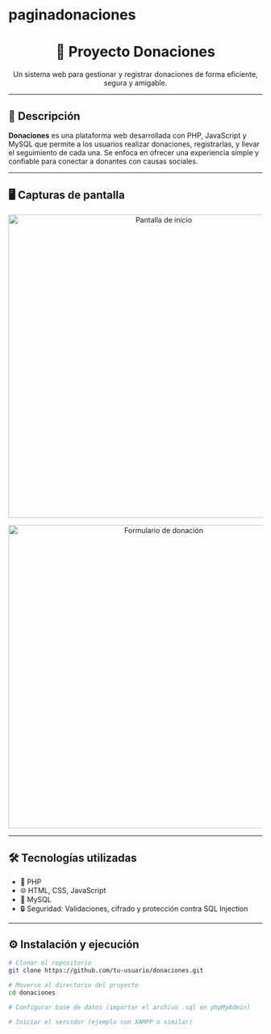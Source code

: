 # paginadonaciones

<h1 align="center">🤝 Proyecto Donaciones</h1>

<p align="center">
  Un sistema web para gestionar y registrar donaciones de forma eficiente, segura y amigable.
</p>

---

## 🧩 Descripción

**Donaciones** es una plataforma web desarrollada con PHP, JavaScript y MySQL que permite a los usuarios realizar donaciones, registrarlas, y llevar el seguimiento de cada una. Se enfoca en ofrecer una experiencia simple y confiable para conectar a donantes con causas sociales.

---

## 🖥️ Capturas de pantalla

<!-- Reemplaza las rutas con tus imágenes reales -->
<p align="center">
  <img src="./images/inicio.png" alt="Pantalla de inicio" width="600"/>
</p>

<p align="center">
  <img src="./images/formulario-donacion.png" alt="Formulario de donación" width="600"/>
</p>

---

## 🛠️ Tecnologías utilizadas

- 🐘 PHP
- 🌐 HTML, CSS, JavaScript
- 🐬 MySQL
- 🔒 Seguridad: Validaciones, cifrado y protección contra SQL Injection

---

## ⚙️ Instalación y ejecución

```bash
# Clonar el repositorio
git clone https://github.com/tu-usuario/donaciones.git

# Moverse al directorio del proyecto
cd donaciones

# Configurar base de datos (importar el archivo .sql en phpMyAdmin)

# Iniciar el servidor (ejemplo con XAMPP o similar)
```
